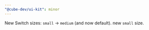 ```yaml
---
"@cube-dev/ui-kit": minor
---
```


New Switch sizes: `small` -> `medium` (and now default). new `small` size.
